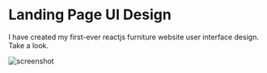
# Landing Page UI Design

I have created my first-ever reactjs furniture website user interface design. Take a look.

![screenshot](https://github.com/ZainAli1996/react-landing-page-design/assets/57337241/2fba2329-7513-4050-91e6-f80dfd43550d)
